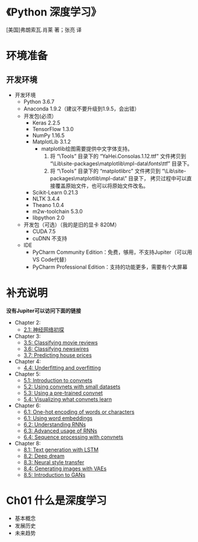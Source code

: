 # 《Python 深度学习》

[美国]弗朗索瓦.肖莱 著；张亮 译

# 环境准备

## 开发环境
- 开发环境
    - Python 3.6.7
    - Anaconda 1.9.2（建议不要升级到1.9.5，会出错）
    - 开发包(必须）
        - Keras 2.2.5
        - TensorFlow 1.3.0
        - NumPy 1.16.5
        - MatplotLib 3.1.2
            - matplotlib绘图需要提供中文字体支持。
                1. 将 “\Tools” 目录下的 “YaHei.Consolas.1.12.ttf” 文件拷贝到 “\Lib\site-packages\matplotlib\mpl-data\fonts\ttf” 目录下。
                2. 将 “\Tools” 目录下的 “matplotlibrc” 文件拷贝到 “\Lib\site-packages\matplotlib\mpl-data\” 目录下，
                拷贝过程中可以直接覆盖原始文件，也可以将原始文件改名。
        - Scikit-Learn 0.21.3
        - NLTK 3.4.4
        - Theano 1.0.4
        - m2w-toolchain 5.3.0
        - libpython 2.0
    - 开发包（可选）（我的是旧的显卡 820M）
        - CUDA 7.5
        - cuDNN 不支持
    - IDE
        - PyCharm Community Edition：免费，够用，不支持Jupiter（可以用VS Code代替）
        - PyCharm Professional Edition：支持的功能更多，需要有个大屏幕

# 补充说明

**没有Jupiter可以访问下面的链接**
* Chapter 2:
    * [2.1: 神经网络初探](http://nbviewer.jupyter.org/github/fchollet/deep-learning-with-python-notebooks/blob/master/2.1-a-first-look-at-a-neural-network.ipynb)
* Chapter 3:
    * [3.5: Classifying movie reviews](http://nbviewer.jupyter.org/github/fchollet/deep-learning-with-python-notebooks/blob/master/3.5-classifying-movie-reviews.ipynb)
    * [3.6: Classifying newswires](http://nbviewer.jupyter.org/github/fchollet/deep-learning-with-python-notebooks/blob/master/3.6-classifying-newswires.ipynb)
    * [3.7: Predicting house prices](http://nbviewer.jupyter.org/github/fchollet/deep-learning-with-python-notebooks/blob/master/3.7-predicting-house-prices.ipynb)
* Chapter 4:
    * [4.4: Underfitting and overfitting](http://nbviewer.jupyter.org/github/fchollet/deep-learning-with-python-notebooks/blob/master/4.4-overfitting-and-underfitting.ipynb)
* Chapter 5:
    * [5.1: Introduction to convnets](http://nbviewer.jupyter.org/github/fchollet/deep-learning-with-python-notebooks/blob/master/5.1-introduction-to-convnets.ipynb)
    * [5.2: Using convnets with small datasets](http://nbviewer.jupyter.org/github/fchollet/deep-learning-with-python-notebooks/blob/master/5.2-using-convnets-with-small-datasets.ipynb)
    * [5.3: Using a pre-trained convnet](http://nbviewer.jupyter.org/github/fchollet/deep-learning-with-python-notebooks/blob/master/5.3-using-a-pretrained-convnet.ipynb)
    * [5.4: Visualizing what convnets learn](http://nbviewer.jupyter.org/github/fchollet/deep-learning-with-python-notebooks/blob/master/5.4-visualizing-what-convnets-learn.ipynb)
* Chapter 6:
    * [6.1: One-hot encoding of words or characters](http://nbviewer.jupyter.org/github/fchollet/deep-learning-with-python-notebooks/blob/master/6.1-one-hot-encoding-of-words-or-characters.ipynb)
    * [6.1: Using word embeddings](http://nbviewer.jupyter.org/github/fchollet/deep-learning-with-python-notebooks/blob/master/6.1-using-word-embeddings.ipynb)
    * [6.2: Understanding RNNs](http://nbviewer.jupyter.org/github/fchollet/deep-learning-with-python-notebooks/blob/master/6.2-understanding-recurrent-neural-networks.ipynb)
    * [6.3: Advanced usage of RNNs](http://nbviewer.jupyter.org/github/fchollet/deep-learning-with-python-notebooks/blob/master/6.3-advanced-usage-of-recurrent-neural-networks.ipynb)
    * [6.4: Sequence processing with convnets](http://nbviewer.jupyter.org/github/fchollet/deep-learning-with-python-notebooks/blob/master/6.4-sequence-processing-with-convnets.ipynb)
* Chapter 8:
    * [8.1: Text generation with LSTM](http://nbviewer.jupyter.org/github/fchollet/deep-learning-with-python-notebooks/blob/master/8.1-text-generation-with-lstm.ipynb)
    * [8.2: Deep dream](http://nbviewer.jupyter.org/github/fchollet/deep-learning-with-python-notebooks/blob/master/8.2-deep-dream.ipynb)
    * [8.3: Neural style transfer](http://nbviewer.jupyter.org/github/fchollet/deep-learning-with-python-notebooks/blob/master/8.3-neural-style-transfer.ipynb)
    * [8.4: Generating images with VAEs](http://nbviewer.jupyter.org/github/fchollet/deep-learning-with-python-notebooks/blob/master/8.4-generating-images-with-vaes.ipynb)
    * [8.5: Introduction to GANs](http://nbviewer.jupyter.org/github/fchollet/deep-learning-with-python-notebooks/blob/master/8.5-introduction-to-gans.ipynb)


# Ch01 什么是深度学习

- 基本概念
- 发展历史
- 未来趋势

